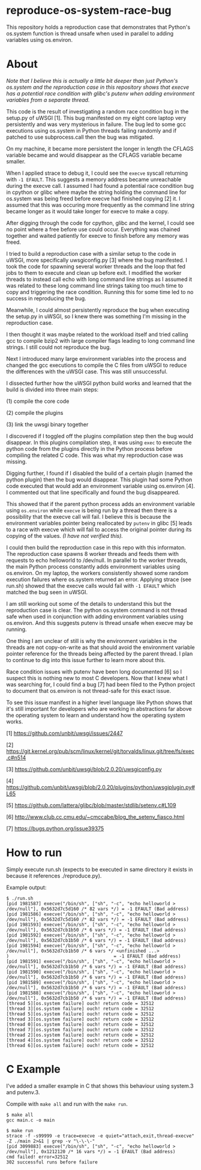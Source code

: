 # reproduce-os-system-race-bug

This repository holds a reproduction case that demonstrates that Python's
os.system function is thread unsafe when used in parallel to adding variables
using os.environ.

# About

_Note that I believe this is actually a little bit deeper than just Python's
os.system and the reproduction case in this repository shows that execve has
a potential race condition with glibc's putenv when adding environment variables
from a separate thread._

This code is the result of investigating a random race condition bug in the
setup.py of uWSGI [1]. This bug manifested on my eight core laptop very
persistently and was very mysterious in failure. The bug led to some gcc
executions using os.system in Python threads failing randomly and if patched
to use subprocess.call then the bug was mitigated.

On my machine, it became more persistent the longer in length the CFLAGS
variable became and would disappear as the CFLAGS variable became smaller.

When I applied strace to debug it, I could see the `execve` syscall returning
with `-1 EFAULT`. This suggests a memory address became unreachable during the
execve call. I assumed I had found a potential race condition bug in cpython or
glibc where maybe the string holding the command line for os.system was being
freed before execve had finished copying [2] it. I assumed that this was
occuring more frequently as the command line string became longer as it would
take longer for execve to make a copy.

After digging through the code for cpython, glibc and the kernel, I could see
no point where a free before use could occur. Everything was chained together
and waited patiently for execve to finish before any memory was freed.

I tried to build a reproduction case with a similar setup to the code in uWSGI,
more specifically uwsgiconfig.py [3] where the bug manifested. I took the code
for spawning several worker threads and the loop that fed jobs to them to
execute and clean up before exit. I modified the worker threads to instead call
echo with long command line strings as I assumed it was related to these long
command line strings taking too much time to copy and triggering the race
condition. Running this for some time led to no success in reproducing the bug.

Meanwhile, I could almost persistently reproduce the bug when executing the
setup.py in uWSGI, so I knew there was something I'm missing in the reproduction
case.

I then thought it was maybe related to the workload itself and tried calling gcc
to compile bzip2 with large compiler flags leading to long command line strings.
I still could not reproduce the bug.

Next I introduced many large environment variables into the process and changed
the gcc executions to compile the C files from uWSGI to reduce the differences
with the uWSGI case. This was still unsuccessful.

I dissected further how the uWSGI python build works and learned that the build
is divided into three main steps:

  (1) compile the core code

  (2) compile the plugins

  (3) link the uwsgi binary together

I discovered if I toggled off the plugins compilation step then the bug would
disappear. In this plugins compilation step, it was using `exec` to execute the
python code from the plugins directly in the Python process before compiling
the related C code. This was what my reproduction case was missing.

Digging further, I found if I disabled the build of a certain plugin (named the
python plugin) then the bug would disappear. This plugin had some Python code
executed that would add an environment variable using os.environ [4]. I
commented out that line specifically and found the bug disappeared.

This showed that if the parent python process adds an environment variable
using `os.environ` while `execve` is being run by a thread then there is a
possibility that the execve call will fail. I believe this is because the
environment variables pointer being reallocated by `putenv` in glibc [5] leads
to a race with execve which will fail to access the original pointer during
its copying of the values. _(I have not verified this)._

I could then build the reproduction case in this repo with this informaton.
The reproduction case spawns 8 worker threads and feeds them with requests to
echo helloworld to /dev/null. In parallel to the worker threads, the main Python
process constantly adds environment variables using os.environ. On my laptop,
the workers consistently showed some random execution failures where os.system
returned an error. Applying strace (see run.sh) showed that the execve calls
would fail with `-1 EFAULT` which matched the bug seen in uWSGI.

I am still working out some of the details to understand this but the
reproduction case is clear. The python os.system command is not thread safe
when used in conjunction with adding environment variables using os.environ.
And this suggests putenv is thread unsafe when execve may be running.

One thing I am unclear of still is why the environment variables in the
threads are not copy-on-write as that should avoid the environment variable
pointer reference for the threads being affected by the parent thread. I
plan to continue to dig into this issue further to learn more about this.

Race condition issues with putenv have been long documented [6] so I suspect
this is nothing new to most C developers. Now that I knew what I was searching
for, I could find a bug [7] had been filed to the Python project to document
that os.environ is not thread-safe for this exact issue.

To see this issue manifest in a higher level language like Python shows that
it's still important for developers who are working in abstractions far above
the operating system to learn and understand how the operating system works.

[1] https://github.com/unbit/uwsgi/issues/2447

[2] https://git.kernel.org/pub/scm/linux/kernel/git/torvalds/linux.git/tree/fs/exec.c#n514

[3] https://github.com/unbit/uwsgi/blob/2.0.20/uwsgiconfig.py

[4] https://github.com/unbit/uwsgi/blob/2.0.20/plugins/python/uwsgiplugin.py#L65

[5] https://github.com/lattera/glibc/blob/master/stdlib/setenv.c#L109

[6] http://www.club.cc.cmu.edu/~cmccabe/blog_the_setenv_fiasco.html

[7] https://bugs.python.org/issue39375

# How to run

Simply execute run.sh (expects to be executed in same directory it exists in because it references ./reproduce.py).

Example output:

```
$ ./run.sh
[pid 1981587] execve("/bin/sh", ["sh", "-c", "echo helloworld > /dev/null"], 0x5632d7c5d160 /* 82 vars */) = -1 EFAULT (Bad address)
[pid 1981586] execve("/bin/sh", ["sh", "-c", "echo helloworld > /dev/null"], 0x5632d7c5d160 /* 82 vars */) = -1 EFAULT (Bad address)
[pid 1981593] execve("/bin/sh", ["sh", "-c", "echo helloworld > /dev/null"], 0x5632d7cb1b50 /* 6 vars */) = -1 EFAULT (Bad address)
[pid 1981592] execve("/bin/sh", ["sh", "-c", "echo helloworld > /dev/null"], 0x5632d7cb1b50 /* 6 vars */) = -1 EFAULT (Bad address)
[pid 1981594] execve("/bin/sh", ["sh", "-c", "echo helloworld > /dev/null"], 0x5632d7cb1b50 /* 6 vars */ <unfinished ...>
)                                       = -1 EFAULT (Bad address)
[pid 1981591] execve("/bin/sh", ["sh", "-c", "echo helloworld > /dev/null"], 0x5632d7cb1b50 /* 6 vars */) = -1 EFAULT (Bad address)
[pid 1981590] execve("/bin/sh", ["sh", "-c", "echo helloworld > /dev/null"], 0x5632d7cb1b50 /* 6 vars */) = -1 EFAULT (Bad address)
[pid 1981589] execve("/bin/sh", ["sh", "-c", "echo helloworld > /dev/null"], 0x5632d7cb1b50 /* 6 vars */) = -1 EFAULT (Bad address)
[pid 1981588] execve("/bin/sh", ["sh", "-c", "echo helloworld > /dev/null"], 0x5632d7cb1b50 /* 6 vars */) = -1 EFAULT (Bad address)
[thread 5][os.system failure] ouch! return code = 32512
[thread 3][os.system failure] ouch! return code = 32512
[thread 5][os.system failure] ouch! return code = 32512
[thread 3][os.system failure] ouch! return code = 32512
[thread 0][os.system failure] ouch! return code = 32512
[thread 7][os.system failure] ouch! return code = 32512
[thread 2][os.system failure] ouch! return code = 32512
[thread 4][os.system failure] ouch! return code = 32512
[thread 6][os.system failure] ouch! return code = 32512
```

# C Example

I've added a smaller example in C that shows this behaviour using system.3 and putenv.3.

Compile with `make all` and run with the `make run`.

```
$ make all
gcc main.c -o main

$ make run
strace -f -s99999 -e trace=execve -e quiet="attach,exit,thread-execve" -Z ./main 2>&1 | grep -v "\-\-\-"
[pid 3099883] execve("/bin/sh", ["sh", "-c", "echo helloworld > /dev/null"], 0x1212120 /* 16 vars */) = -1 EFAULT (Bad address)
cmd failed! error=32512
302 successful runs before failure
```
